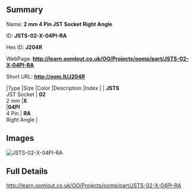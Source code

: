 

## Summary
 
Name: __2 mm 4 Pin JST Socket Right Angle__

ID: __JSTS-02-X-04PI-RA__

Hex ID: __J204R__

WebPage: __http://learn.oomlout.co.uk/OO/Projects/oomp/part/JSTS-02-X-04PI-RA__

Short URL: __http://oom.lt/J204R__


|Type   |Size   |Color   |Description   |Index   |
| __JSTS__ <br>JST Socket  | __02__<br>2 mm   |__X__<br>    |__04PI__<br>4 Pin    | __RA__<br> Right Angle |


## Images
![JSTS-02-X-04PI-RA](http://oomlout.com/oomp-gen/parts/JSTS-02-X-04PI-RA/JSTS-02-X-04PI-RA_420.jpg)

## Full Details

 http://learn.oomlout.co.uk/OO/Projects/oomp/part/JSTS-02-X-04PI-RA

